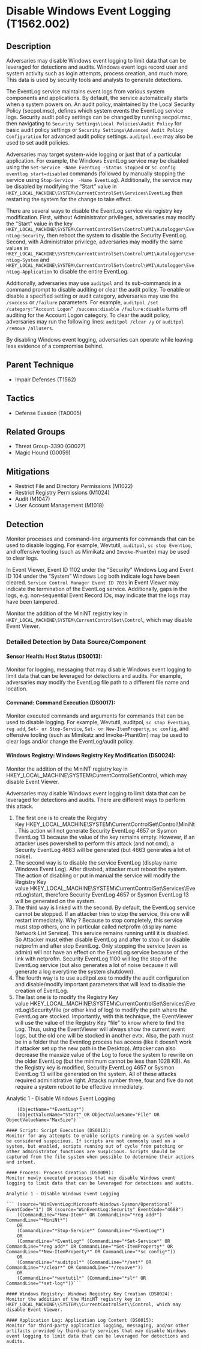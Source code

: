# Disable Windows Event Logging (T1562.002)

## Description
Adversaries may disable Windows event logging to limit data that can be leveraged for detections and audits. Windows event logs record user and system activity such as login attempts, process creation, and much more. This data is used by security tools and analysts to generate detections.

The EventLog service maintains event logs from various system components and applications. By default, the service automatically starts when a system powers on. An audit policy, maintained by the Local Security Policy (secpol.msc), defines which system events the EventLog service logs. Security audit policy settings can be changed by running secpol.msc, then navigating to ```Security Settings\Local Policies\Audit Policy``` for basic audit policy settings or ```Security Settings\Advanced Audit Policy Configuration``` for advanced audit policy settings. ```auditpol.exe``` may also be used to set audit policies.

Adversaries may target system-wide logging or just that of a particular application. For example, the Windows EventLog service may be disabled using the ```Set-Service -Name EventLog -Status Stopped``` or ```sc config eventlog start=disabled``` commands (followed by manually stopping the service using ```Stop-Service  -Name EventLog```). Additionally, the service may be disabled by modifying the “Start” value in ```HKEY_LOCAL_MACHINE\SYSTEM\CurrentControlSet\Services\EventLog``` then restarting the system for the change to take effect.

There are several ways to disable the EventLog service via registry key modification. First, without Administrator privileges, adversaries may modify the "Start" value in the key ```HKEY_LOCAL_MACHINE\SYSTEM\CurrentControlSet\Control\WMI\Autologger\EventLog-Security```, then reboot the system to disable the Security EventLog. Second, with Administrator privilege, adversaries may modify the same values in ```HKEY_LOCAL_MACHINE\SYSTEM\CurrentControlSet\Control\WMI\Autologger\EventLog-System``` and ```HKEY_LOCAL_MACHINE\SYSTEM\CurrentControlSet\Control\WMI\Autologger\EventLog-Application``` to disable the entire EventLog.

Additionally, adversaries may use ```auditpol``` and its sub-commands in a command prompt to disable auditing or clear the audit policy. To enable or disable a specified setting or audit category, adversaries may use the ```/success``` or ```/failure``` parameters. For example, ```auditpol /set /category:”Account Logon” /success:disable /failure:disable``` turns off auditing for the Account Logon category. To clear the audit policy, adversaries may run the following lines: ```auditpol /clear /y``` or ```auditpol /remove /allusers```.

By disabling Windows event logging, adversaries can operate while leaving less evidence of a compromise behind.

## Parent Technique
- Impair Defenses (T1562)

## Tactics
- Defense Evasion (TA0005)

## Related Groups
- Threat Group-3390 (G0027)
- Magic Hound (G0059)

## Mitigations
- Restrict File and Directory Permissions (M1022)
- Restrict Registry Permissions (M1024)
- Audit (M1047)
- User Account Management (M1018)

## Detection
Monitor processes and command-line arguments for commands that can be used to disable logging. For example, Wevtutil, `auditpol`, `sc stop EventLog`, and offensive tooling (such as Mimikatz and `Invoke-Phant0m`) may be used to clear logs.  

In Event Viewer, Event ID 1102 under the “Security” Windows Log and Event ID 104 under the “System” Windows Log both indicate logs have been cleared. `Service Control Manager Event ID 7035` in Event Viewer may indicate the termination of the EventLog service. Additionally, gaps in the logs, e.g. non-sequential Event Record IDs, may indicate that the logs may have been tampered.

Monitor the addition of the MiniNT registry key in `HKEY_LOCAL_MACHINE\SYSTEM\CurrentControlSet\Control`, which may disable Event Viewer.

### Detailed Detection by Data Source/Component
#### Sensor Health: Host Status (DS0013): 
Monitor for logging, messaging that may disable Windows event logging to limit data that can be leveraged for detections and audits. For example, adversaries may modify the EventLog file path to a different file name and location. 

#### Command: Command Execution (DS0017): 
Monitor executed commands and arguments for commands that can be used to disable logging. For example, Wevtutil, auditpol, `sc stop EventLog`, ```reg add```, ```Set- or Stop-Service```, ```Set- or New-ItemProperty```, ```sc config```, 
and offensive tooling (such as Mimikatz and Invoke-Phant0m) may be used to clear logs and/or change the EventLog/audit policy. 

#### Windows Registry: Windows Registry Key Modification (DS0024): 
Monitor the addition of the MiniNT registry key in HKEY_LOCAL_MACHINE\\SYSTEM\\CurrentControlSet\\Control, which may disable Event Viewer.

Adversaries may disable Windows event logging to limit data that can be leveraged for detections and audits. There are different ways to perform this attack.
1. The first one is to create the Registry Key HKEY_LOCAL_MACHINE\SYSTEM\CurrentControlSet\Control\MiniNt. This action will not generate Security EventLog 4657 or Sysmon EventLog 13 because the value of the key remains empty. However, if an attacker uses powershell to perform this attack (and not cmd), a Security EventLog 4663 will be generated (but 4663 generates a lot of noise).
2. The second way is to disable the service EventLog (display name Windows Event Log). After disabed, attacker must reboot the system. The action of disabling or put in manual the service will modify the Registry Key value HKEY_LOCAL_MACHINE\SYSTEM\CurrentControlSet\Services\EventLog\start, therefore Security EventLog 4657 or Sysmon EventLog 13 will be generated on the system.
3. The third way is linked with the second. By default, the EventLog service cannot be stopped. If an attacker tries to stop the service, this one will restart immediately. Why ? Because to stop completely, this service must stop others, one in particular called netprofm (display name Network List Service). This service remains running until it is disabled. So Attacker must either disable EventLog and after to stop it or disable netprofm and after stop EventLog. Only stopping the service (even as admin) will not have an effect on the EventLog service because of the link with netprofm. Security EventLog 1100 will log the stop of the EventLog service (but also generates a lot of noise because it will generate a log everytime the system shutdown).
4. The fourth way is to use auditpol.exe to modify the audit configuration and disable/modify important parameters that will lead to disable the creation of EventLog.
5. The last one is to modify the Registry Key value HKEY_LOCAL_MACHINE\SYSTEM\CurrentControlSet\Services\EventLog\Security\file (or other kind of log) to modify the path where the EventLog are stocked. Importantly, with this technique, the EventViewer will use the value of the Registry Key “file” to know where to find the Log. Thus, using the EventViewer will always show the current event logs, but the old one will be stocked in another evtx. Also, the path must be in a folder that the Eventlog process has access (like it doesn’t work if attacker set up the new path in the Desktop). Attacker can also decrease the maxsize value of the Log to force the system to rewrite on the older EventLog (but the minimum cannot be less than 1028 KB). As the Registry key is modified, Security EventLog 4657 or Sysmon EventLog 13 will be generated on the system. All of these attacks required administrative right. Attacks number three, four and five do not require a system reboot to be effective immediately.

Analytic 1 - Disable Windows Event Logging

```(source="*WinEventLog:Security" EventCode IN (4657, 4719) OR source="*WinEventLog:Microsoft-Windows-Sysmon/Operational" EventCode="13") 
	(ObjectName="*EventLog*") 
	(ObjectValueName="Start" OR ObjectValueName="File" OR ObjectValueName="MaxSize")```

#### Script: Script Execution (DS0012): 
Monitor for any attempts to enable scripts running on a system would be considered suspicious. If scripts are not commonly used on a system, but enabled, scripts running out of cycle from patching or other administrator functions are suspicious. Scripts should be captured from the file system when possible to determine their actions and intent.

#### Process: Process Creation (DS0009): 
Monitor newly executed processes that may disable Windows event logging to limit data that can be leveraged for detections and audits.

Analytic 1 - Disable Windows Event Logging

``` (source="WinEventLog:Microsoft-Windows-Sysmon/Operational" EventCode="1") OR (source="WinEventLog:Security" EventCode="4688") 
	((CommandLine="*New-Item*" OR CommandLine="*reg add*") CommandLine="*MiniNt*")
	OR 
	(CommandLine="*Stop-Service*" CommandLine="*EventLog*")
	OR 
	(CommandLine="*EventLog*" (CommandLine="*Set-Service*" OR CommandLine="*reg add*" OR CommandLine="*Set-ItemProperty*" OR CommandLine="*New-ItemProperty*" OR CommandLine="*sc config*")) 
	OR 
	(CommandLine="*auditpol*" (CommandLine="*/set*" OR CommandLine="*/clear*" OR CommandLine="*/revove*")) 
	OR 
	(CommandLine="*wevtutil*" (CommandLine="*sl*" OR CommandLine="*set-log*"))```

#### Windows Registry: Windows Registry Key Creation (DS0024): 
Monitor the addition of the MiniNT registry key in HKEY_LOCAL_MACHINE\\SYSTEM\\CurrentControlSet\\Control, which may disable Event Viewer. 

#### Application Log: Application Log Content (DS0015): 
Monitor for third-party application logging, messaging, and/or other artifacts provided by third-party services that may disable Windows event logging to limit data that can be leveraged for detections and audits.


